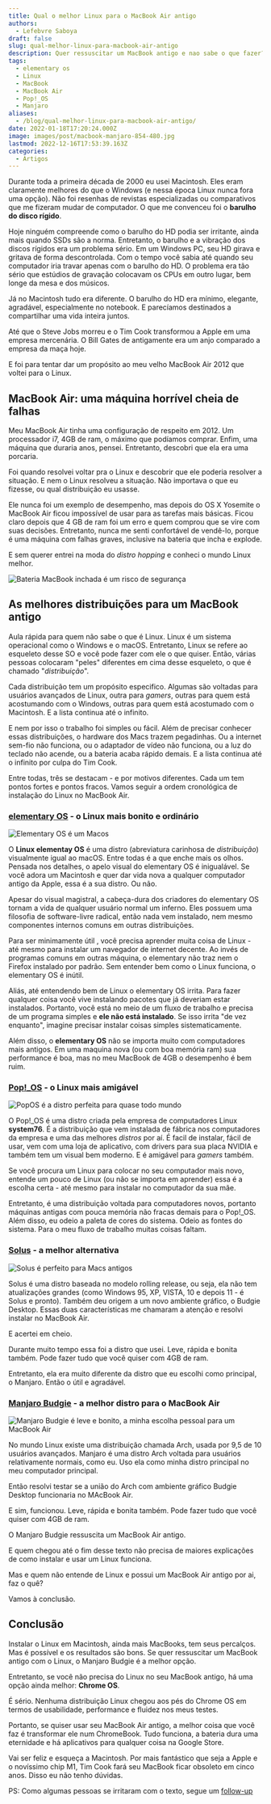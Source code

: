 ```yaml
---
title: Qual o melhor Linux para o MacBook Air antigo
authors:
  - Lefebvre Saboya
draft: false
slug: qual-melhor-linux-para-macbook-air-antigo
description: Quer ressuscitar um MacBook antigo e nao sabe o que fazer? Aqui está a solução.
tags:
  - elementary os
  - Linux
  - MacBook
  - MacBook Air
  - Pop!_OS
  - Manjaro
aliases:
  - /blog/qual-melhor-linux-para-macbook-air-antigo/
date: 2022-01-18T17:20:24.000Z
image: images/post/macbook-manjaro-854-480.jpg
lastmod: 2022-12-16T17:53:39.163Z
categories:
  - Artigos
---
```


Durante toda a primeira década de 2000 eu usei Macintosh. Eles eram claramente melhores do que o Windows (e nessa época Linux nunca fora uma opção). Não foi resenhas de revistas especializadas ou comparativos que me fizeram mudar de computador. O que me convenceu foi o **barulho do disco rígido**. 

Hoje ninguém compreende como o barulho do HD podia ser irritante, ainda mais quando SSDs são a norma. Entretanto, o barulho e a vibração dos discos rígidos era um problema sério. Em um Windows PC, seu HD girava e gritava de forma descontrolada. Com o tempo você sabia até quando seu computador iria travar apenas com o barulho do HD. O problema era tão sério que estúdios de gravação colocavam os CPUs em outro lugar, bem longe da mesa e dos músicos.

Já no Macintosh tudo era diferente. O barulho do HD era mínimo, elegante, agradável, especialmente no notebook. E parecíamos destinados a compartilhar uma vida inteira juntos.

Até que o Steve Jobs morreu e o Tim Cook transformou a Apple em uma empresa mercenária. O Bill Gates de antigamente era um anjo comparado a empresa da maça hoje. 

E foi para tentar dar um propósito ao meu velho MacBook Air 2012 que voltei para o Linux.

## MacBook Air: uma máquina horrível cheia de falhas

Meu MacBook Air tinha uma configuração de respeito em 2012. Um processador i7, 4GB de ram, o máximo que podíamos comprar. Enfim, uma máquina que duraria anos, pensei. Entretanto, descobri que ela era uma porcaria.

Foi quando resolvei voltar pra o Linux e descobrir que ele poderia resolver a situação. E nem o Linux resolveu a situação. Não importava o que eu fizesse, ou qual distribuição eu usasse. 

Ele nunca foi um exemplo de desempenho, mas depois do OS X Yosemite o MacBook Air ficou impossível de usar para as tarefas mais básicas. Ficou claro depois que 4 GB de ram foi um erro e quem comprou que se vire com suas decisões. Entretanto, nunca me senti confortável de vendê-lo, porque é uma máquina com falhas graves, inclusive na bateria que incha e explode. 

E sem querer entrei na moda do *distro hopping* e conheci o mundo Linux melhor.

![Bateria MacBook inchada é um risco de segurança](bateria-macbook-air-inchada.webp "Bateria MacBook com risco de segurança")

## As melhores distribuições para um MacBook antigo

Aula rápida para quem não sabe o que é Linux. Linux é um sistema operacional como o Windows e o macOS. Entretanto, Linux se refere ao esqueleto desse SO e você pode fazer com ele o que quiser. Então, várias pessoas colocaram "peles" diferentes em cima desse esqueleto, o que é chamado "*distribuição*".

Cada distribuição tem um propósito especifico. Algumas são voltadas para usuários avançados de Linux, outra para *gamers*, outras para quem está acostumando com o Windows, outras para quem está acostumado com o Macintosh. E a lista continua até o infinito. 

E nem por isso o trabalho foi simples ou fácil. Além de precisar conhecer essas distribuições, o hardware dos Macs trazem pegadinhas. Ou a internet sem-fio não funciona, ou o adaptador de vídeo não funciona, ou a luz do teclado não acende, ou a bateria acaba rápido demais. E a lista continua até o infinito por culpa do Tim Cook.

Entre todas, três se destacam - e por motivos diferentes. Cada um tem pontos fortes e pontos fracos. Vamos seguir a ordem cronológica de instalação do Linux no MacBook Air.

### [elementary OS](https://en.wikipedia.org/wiki/Elementary_OS) - o Linux mais bonito e ordinário

![Elementary OS é um Macos](elementaryos-6-odin-768-480-16425266527781.webp "Elementary OS")

O **Linux elementay OS** é uma distro (abreviatura carinhosa de *distribuição*) visualmente igual ao macOS. Entre todas é a que enche mais os olhos. Pensada nos detalhes, o apelo visual do elementary OS é inigualável. Se você adora um Macintosh e quer dar vida nova a qualquer computador antigo da Apple, essa é a sua distro. Ou não.

Apesar do visual magistral, a cabeça-dura dos criadores do elementary OS tornam a vida de qualquer usuário normal um inferno. Eles possuem uma filosofia de software-livre radical, então nada vem instalado, nem mesmo componentes internos comuns em outras distribuições. 

Para ser minimamente útil , você precisa aprender muita coisa de Linux - até mesmo para instalar um navegador de internet decente. Ao invés de programas comuns em outras máquina, o elementary não traz nem o Firefox instalado por padrão. Sem entender bem como o Linux funciona, o elementary OS é inútil.

Aliás, até entendendo bem de Linux o elementary OS irrita. Para fazer qualquer coisa você vive instalando pacotes que já deveriam estar instalados. Portanto, você está no meio de um fluxo de trabalho e precisa de um programa simples e **ele não está instalado**. Se isso irrita "de vez enquanto", imagine precisar instalar coisas simples sistematicamente.

Além disso, o **elementary OS** não se importa muito com computadores mais antigos. Em uma maquina nova (ou com boa memória ram) sua performance é boa, mas no meu MacBook de 4GB o desempenho é bem ruim. 

### [Pop!_OS](https://en.wikipedia.org/wiki/Pop!_OS) - o Linux mais amigável

![PopOS é a distro perfeita para quase todo mundo](pop_os-853-480-16425266668332.webp "Uma distro perfeita para quase todo mundo")

O Pop!_OS é uma distro criada pela empresa de computadores Linux **system76**. É a distribuição que vem instalada de fábrica nos computadores da empresa e uma das melhores *distros* por aí. É facil de instalar, fácil de usar, vem com uma loja de aplicativo, com drivers para sua placa NVIDIA e também tem um visual bem moderno. E é amigável para *gamers* também.

Se você procura um Linux para colocar no seu computador mais novo,  entende um pouco de Linux (ou não se importa em aprender) essa é a escolha certa - até mesmo para instalar no computador da sua mãe.

Entretanto, é uma distribuição voltada para computadores novos, portanto máquinas antigas com pouca memória não fracas demais para o Pop!_OS. Além disso, eu odeio a paleta de cores do sistema. Odeio as fontes do sistema. Para o meu fluxo de trabalho muitas coisas faltam. 

### [Solus](https://pt.wikipedia.org/wiki/Solus_(sistema_operacional)) - a melhor alternativa

![Solus é perfeito para Macs antigos](solus-767-480-16425266724553.webp "Solus é perfeito para Macs antigos")

Solus é uma distro baseada no modelo rolling release, ou seja, ela não tem atualizações grandes (como Windows 95, XP, VISTA, 10 e depois 11 - é Solus e pronto). Também deu origem a um novo ambiente gráfico, o Budgie Desktop. Essas duas características me chamaram a atenção e resolvi instalar no MacBook Air.

E acertei em cheio.

Durante muito tempo essa foi a distro que usei. Leve, rápida e bonita também. Pode fazer tudo que você quiser com 4GB de ram. 

Entretanto, ela era muito diferente da distro que eu escolhi como principal, o Manjaro. Então o útil e agradável. 

### [Manjaro Budgie](https://en.wikipedia.org/wiki/Manjaro) - a melhor distro para o MacBook Air

![Manjaro Budgie é leve e bonito, a minha escolha pessoal para um MacBook Air](budgie-full-850-480-16425266858944.webp "Manjaro Budgie é leve e bonito")

No mundo Linux existe uma distribuição chamada Arch, usada por 9,5 de 10 usuários avançados. Manjaro é uma distro Arch voltada para usuários relativamente normais, como eu. Uso ela como minha distro principal no meu computador principal.

Então resolvi testar se a união do Arch com ambiente gráfico Budgie Desktop funcionaria no MAcBook Air.

E sim, funcionou. Leve, rápida e bonita também. Pode fazer tudo que você quiser com 4GB de ram.

O Manjaro Budgie ressuscita um MacBook Air antigo. 

E quem chegou até o fim desse texto não precisa de maiores explicações de como instalar e usar um Linux funciona. 

Mas e quem não entende de Linux e possui um MacBook Air antigo por ai, faz o quê?

Vamos à conclusão.

## Conclusão

Instalar o Linux em Macintosh, ainda mais MacBooks, tem seus percalços. Mas é possível e os resultados são bons. Se quer ressuscitar um MacBook antigo com o Linux, o Manjaro Budgie é a melhor opção.

Entretanto, se você não precisa do Linux no seu MacBook antigo, há uma opção ainda melhor: **Chrome OS**.

É sério. Nenhuma distribuição Linux chegou aos pés do Chrome OS em termos de usabilidade, performance e fluidez nos meus testes. 

Portanto, se quiser usar seu MacBook Air antigo, a melhor coisa que você faz é transformar ele num ChromeBook. Tudo funciona, a bateria dura uma eternidade e há aplicativos para qualquer coisa na Google Store. 

Vai ser feliz e esqueça a Macintosh. Por mais fantástico que seja a Apple e o novíssimo chip M1, Tim Cook fará seu MacBook ficar obsoleto em cinco anos. Disso eu não tenho dúvidas.

PS: Como algumas pessoas se irritaram com o texto, segue um [follow-up](/p/um-follow-sobre-linux-macos-windows/)
